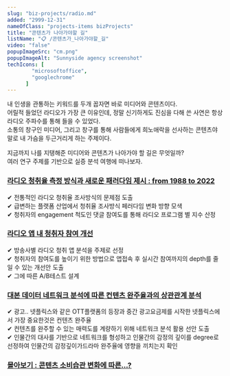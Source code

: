 ```yaml
---
slug: "biz-projects/radio.md"
added: "2999-12-31"
nameOfClass: "projects-items bizProjects"
title: "콘텐츠가 나아가야할 길"
listName: "📋 /콘텐츠가_나아가야할_길"
video: "false"
popupImageSrc: "cm.png"
popupImageAlt: "Sunnyside agency screenshot"
techIcons: [
        "microsoftoffice",
        "googlechrome"
      ]
---
```


내 인생을 관통하는 키워드를 두개 꼽자면 바로 미디어와 콘텐츠이다.  
어릴적 들었던 라디오가 가장 큰 이유인데, 정말 신기하게도 진심을 다해 쓴 사연은 항상 라디오 주파수를 통해 들을 수 있었다.  
소통의 창구인 미디어, 그리고 창구를 통해 사람들에게 희노애락을 선사하는 콘텐츠야 말로 내 가슴을 두근거리게 하는 주제이다.  
  
지금까지 나를 지탱해준 미디어와 콘텐츠가 나아가야 할 길은 무엇일까?  
여러 연구 주제를 기반으로 실증 분석 여행에 떠나보자.  

### [라디오 청취율 측정 방식과 새로운 패러다임 제시 : from 1988 to 2022]()  
✔︎ 전통적인 라디오 청취율 조사방식의 문제점 도출  
✔︎ 급변하는 플랫폼 산업에서 청취율 조사방식 페러다임 변화 방향 모색  
✔︎ 청취자의 engagement 척도인 댓글 참여도를 통해 라디오 프로그램 별 지수 산정  
  
### [라디오 앱 내 청취자 참여 개선]()  
✔︎ 방송사별 라디오 청취 앱 분석을 주제로 선정   
✔︎ 청취자의 참여도를 높이기 위한 방법으로 앱접속 후 실시간 참여까지의 depth를 줄일 수 있는 개선안 도출   
✔︎ 그에 따른 A/B테스트 설계  
  
### [대본 데이터 네트워크 분석에 따른 컨텐츠 완주율과의 상관관계 분석]()  
✔︎ 광고.. 넷플릭스와 같은 OTT플랫폼의 등장과 중간 광고요금제를 시작한 넷플릭스에서 가장 중요한것은 컨텐츠 완주율   
✔︎ 컨텐츠를 완주할 수 있는 매력도를 계량하기 위해 네트워크 분석 활용 선안 도출  
✔︎ 인물간의 대사를 기반으로 네트워크를 형성하고 인물간의 감정의 깊이를 degree로 선정하여 인물간의 감정깊이가드라마 완주율에 영향을 끼치는지 확인
  
### [몰아보기 : 콘텐츠 소비습관 변화에 따른...?]() 
